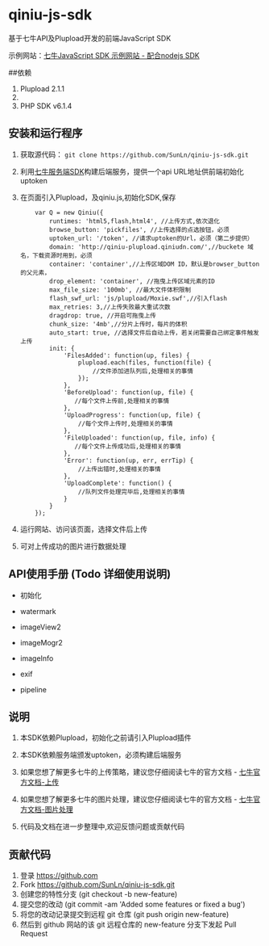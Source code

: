 qiniu-js-sdk
============

基于七牛API及Plupload开发的前端JavaScript SDK

示例网站：[七牛JavaScript SDK 示例网站 - 配合nodejs SDK ](http://plupload.sinaapp.com/)

##依赖

1. Plupload 2.1.1
2.
3. PHP SDK v6.1.4


## 安装和运行程序

1. 获取源代码：
    `git clone https://github.com/SunLn/qiniu-js-sdk.git`

2. 利用[七牛服务端SDK](http://developer.qiniu.com/docs/v6/sdk/)构建后端服务，提供一个api URL地址供前端初始化uptoken

3. 在页面引入Plupload，及qiniu.js,初始化SDK,保存

	```{javascript}
        var Q = new Qiniu({
            runtimes: 'html5,flash,html4', //上传方式,依次退化
            browse_button: 'pickfiles', //上传选择的点选按钮，必须
            uptoken_url: '/token', //请求uptoken的Url，必须（第二步提供）
            domain: 'http://qiniu-plupload.qiniudn.com/',//buckete 域名，下载资源时用到，必须
            container: 'container',//上传区域DOM ID，默认是browser_button的父元素，
            drop_element: 'container', //拖曳上传区域元素的ID
            max_file_size: '100mb', //最大文件体积限制
            flash_swf_url: 'js/plupload/Moxie.swf',//引入flash
            max_retries: 3,//上传失败最大重试次数
            dragdrop: true, //开启可拖曳上传
            chunk_size: '4mb',//分片上传时，每片的体积
            auto_start: true, //选择文件后自动上传，若关闭需要自己绑定事件触发上传
            init: {
                'FilesAdded': function(up, files) {
                    plupload.each(files, function(file) {
                        //文件添加进队列后,处理相关的事情
                    });
                },
                'BeforeUpload': function(up, file) {
                   //每个文件上传前,处理相关的事情
                },
                'UploadProgress': function(up, file) {
                    //每个文件上传时,处理相关的事情
                },
                'FileUploaded': function(up, file, info) {
                   //每个文件上传成功后,处理相关的事情
                },
                'Error': function(up, err, errTip) {
                    //上传出错时,处理相关的事情
                },
                'UploadComplete': function() {
                    //队列文件处理完毕后,处理相关的事情
                }
            }
        });
    ```
4. 运行网站、访问该页面，选择文件后上传

5. 可对上传成功的图片进行数据处理

## API使用手册 (Todo 详细使用说明)

*  初始化

*  watermark

*  imageView2

*  imageMogr2

*  imageInfo

*  exif

*  pipeline

## 说明

1. 本SDK依赖Plupload，初始化之前请引入Plupload插件

2. 本SDK依赖服务端颁发uptoken，必须构建后端服务

3. 如果您想了解更多七牛的上传策略，建议您仔细阅读七牛的官方文档 - [七牛官方文档-上传](http://developer.qiniu.com/docs/v6/api/reference/up/)

4. 如果您想了解更多七牛的图片处理，建议您仔细阅读七牛的官方文档 - [七牛官方文档-图片处理](http://developer.qiniu.com/docs/v6/api/reference/fop/image/)

5. 代码及文档在进一步整理中,欢迎反馈问题或贡献代码

## 贡献代码

1. 登录 https://github.com
2. Fork https://github.com/SunLn/qiniu-js-sdk.git
3. 创建您的特性分支 (git checkout -b new-feature)
4. 提交您的改动 (git commit -am 'Added some features or fixed a bug')
5. 将您的改动记录提交到远程 git 仓库 (git push origin new-feature)
6. 然后到 github 网站的该 git 远程仓库的 new-feature 分支下发起 Pull Request
